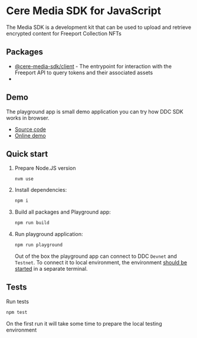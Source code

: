 # Cere Media SDK for JavaScript

The Media SDK is a development kit that can be used to upload and retrieve encrypted content for Freeport Collection NFTs

## Packages

- [@cere-media-sdk/client](packages/client/README.md) - The entrypoint for interaction with the Freeport API to query tokens and their associated assets
- 
## Demo

The playground app is small demo application you can try how DDC SDK works in browser.

- [Source code](playground)
- [Online demo](https://cerebellum-network.github.io/cere-ddc-sdk-js/)

## Quick start

1. Prepare Node.JS version

   ```
   nvm use
   ```

2. Install dependencies:

   ```bash
   npm i
   ```

3. Build all packages and Playground app:

   ```bash
   npm run build
   ```

4. Run playground application:

   ```bash
   npm run playground
   ```
   Out of the box the playground app can connect to DDC `Devnet` and `Testnet`. To connect it to local environment, the environment [should be started](#local-environment) in a separate terminal.

## Tests

Run tests

```bash
npm test
```

On the first run it will take some time to prepare the local testing environment